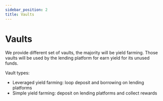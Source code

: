 ```yaml
---
sidebar_position: 2
title: Vaults
---
```


# Vaults

We provide different set of vaults, the majority will be yield farming. Those vaults will be used by the lending platform for earn yield for its unused funds.

Vault types:
- Leveraged yield farming: loop deposit and borrowing on lending platforms
- Simple yield farming: deposit on lending platforms and collect rewards